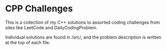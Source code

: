 # CPP Challenges
This is a collection of my C++ solutions to assorted coding challenges from sites like LeetCode and DailyCodingProblem.

Individual solutions are found in /src/, and the problem description is written at the top of each file.